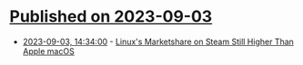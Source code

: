 # [Published on 2023-09-03](index.md)

* [2023-09-03, 14:34:00](https://linux.slashdot.org/story/23/09/03/001201/linuxs-marketshare-on-steam-still-higher-than-apple-macos?utm_source=rss1.0mainlinkanon&utm_medium=feed) - [Linux's Marketshare on Steam Still Higher Than Apple macOS](https://linux.slashdot.org/story/23/09/03/001201/linuxs-marketshare-on-steam-still-higher-than-apple-macos?utm_source=rss1.0mainlinkanon&utm_medium=feed)

